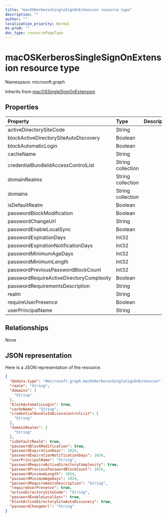 ```yaml
---
title: "macOSKerberosSingleSignOnExtension resource type"
description: ""
author: ""
localization_priority: Normal
ms.prod: ""
doc_type: resourcePageType
---
```


# macOSKerberosSingleSignOnExtension resource type


Namespace: microsoft.graph




Inherits from [macOSSingleSignOnExtension](../resources/macossinglesignonextension.md)

## Properties
|Property|Type|Description|
|:---|:---|:---|
|activeDirectorySiteCode|String||
|blockActiveDirectorySiteAutoDiscovery|Boolean||
|blockAutomaticLogin|Boolean||
|cacheName|String||
|credentialBundleIdAccessControlList|String collection||
|domainRealms|String collection||
|domains|String collection||
|isDefaultRealm|Boolean||
|passwordBlockModification|Boolean||
|passwordChangeUrl|String||
|passwordEnableLocalSync|Boolean||
|passwordExpirationDays|Int32||
|passwordExpirationNotificationDays|Int32||
|passwordMinimumAgeDays|Int32||
|passwordMinimumLength|Int32||
|passwordPreviousPasswordBlockCount|Int32||
|passwordRequireActiveDirectoryComplexity|Boolean||
|passwordRequirementsDescription|String||
|realm|String||
|requireUserPresence|Boolean||
|userPrincipalName|String||

## Relationships
None

## JSON representation
Here is a JSON representation of the resource.
<!-- {
  "blockType": "resource",
  "@odata.type": "microsoft.graph.macOSKerberosSingleSignOnExtension"
}
-->
``` json
{
  "@odata.type": "#microsoft.graph.macOSKerberosSingleSignOnExtension",
  "realm": "String",
  "domains": [
    "String"
  ],
  "blockAutomaticLogin": true,
  "cacheName": "String",
  "credentialBundleIdAccessControlList": [
    "String"
  ],
  "domainRealms": [
    "String"
  ],
  "isDefaultRealm": true,
  "passwordBlockModification": true,
  "passwordExpirationDays": 1024,
  "passwordExpirationNotificationDays": 1024,
  "userPrincipalName": "String",
  "passwordRequireActiveDirectoryComplexity": true,
  "passwordPreviousPasswordBlockCount": 1024,
  "passwordMinimumLength": 1024,
  "passwordMinimumAgeDays": 1024,
  "passwordRequirementsDescription": "String",
  "requireUserPresence": true,
  "activeDirectorySiteCode": "String",
  "passwordEnableLocalSync": true,
  "blockActiveDirectorySiteAutoDiscovery": true,
  "passwordChangeUrl": "String"
}
```

